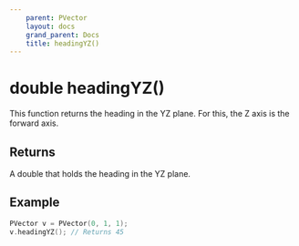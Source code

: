 ```yaml
---
    parent: PVector
    layout: docs
    grand_parent: Docs
    title: headingYZ()
---
```

# double headingYZ()
This function returns the heading in the YZ plane. For this, the Z axis is the forward axis.

## Returns
A double that holds the heading in the YZ plane.

## Example
```cpp
PVector v = PVector(0, 1, 1);
v.headingYZ(); // Returns 45
```